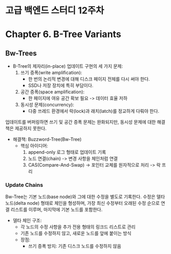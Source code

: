 # 고급 백엔드 스터디 12주차

# Chapter 6. B-Tree Variants

## Bw-Trees 

- B-Tree의 제자리(in-place) 업데이트 구현의 세 가지 문제:
    1. 쓰기 증폭(write amplification):
        - 한 번의 논리적 변경에 대해 디스크 페이지 전체를 다시 써야 한다. 
        - SSD나 저장 장치에 특히 부담이다. 
    2. 공간 증폭(space amplification):
        - 한 페이지에 여유 공간 확보 필요 -> 데이터 효율 저하
    3. 동시성 문제(concurrency):
        - 다중 쓰레드 환경에서 락(lock)과 래치(latch)를 정교하게 다뤄야 한다. 
    
업데이트를 버퍼링하면 쓰기 및 공간 증폭 문제는 완화되지만, 동시성 문제에 대한 해결책은 제공하지 못한다. 

- 해결책: Buzzword-Tree(Bw-Tree)
    - 핵심 아이디어:
        1. append-only 로그 형태로 업데이트 기록
        2. 노드 연결(chain) -> 변경 사항을 체인처럼 연결
        3. CAS(Compare-And-Swap) -> 포인터 교체를 원자적으로 처리 -> 락 프리


### Update Chains

Bw-Tree는 기본 노드(base node)와 그에 대한 수정을 별도로 기록한다. 수정은 델타 노드(delta node) 형태로 체인을 형성하며, 가장 최신 수정부터 오래된 수정 순으로 연결 리스트를 이루며, 마지막에 기본 노드를 포함한다.

- 델타 체인 구조:
    - 각 노드의 수정 사항을 추가 전용 형태의 링크드 리스트로 관리
    - 기존 노드를 수정하지 않고, 새로운 노드를 앞에 붙이는 방식
    - 장점:
        - 쓰기 증폭 방지: 기존 디스크 노드를 수정하지 않음 
